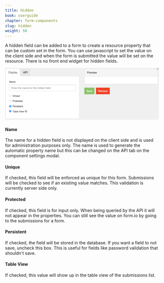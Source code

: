 ```yaml
---
title: Hidden
book: userguide
chapter: form-components
slug: hidden
weight: 50
---
```


A hidden field can be added to a form to create a resource property that can be custom set in the form. You can use javascript to set the value on the client side and when the form is submitted the value will be set on the resource. There is no front end widget for hidden fields.

![](/assets/img/hidden.png)

#### Name

The name for a hidden field is not displayed on the client side and is used for administration purposes only. The name is used to generate the automatic property name but this can be changed on the API tab on the component settings modal.

#### Unique

If checked, this field will be enforced as unique for this form. Submissions will be checked to see if an existing value matches. This validation is currently server side only.

#### Protected

If checked, this field is for input only. When being queried by the API it will not appear in the properties. You can still see the value on form.io by going to the submissions for a form.

#### Persistent

If checked, the field will be stored in the database. If you want a field to not save, uncheck this box. This is useful for fields like password validation that shouldn't save.

#### Table View

If checked, this value will show up in the table view of the submissions list.

